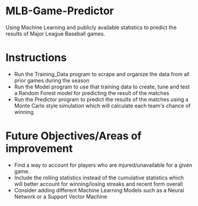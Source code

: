 # MLB-Game-Predictor
Using Machine Learning and publicly available statistics to predict the results of Major League Baseball games.

# Instructions
- Run the Training_Data program to scrape and organize the data from all prior games during the season
- Run the Model program to use that training data to create, tune and test a Random Forest model for predicting the result of the matches
- Run the Predictor program to predict the results of the matches using a Monte Carlo style simulation which will calculate each team's chance of winning

# Future Objectives/Areas of improvement
- Find a way to account for players who are injured/unavailable for a given game.
- Include the rolling statistics instead of the cumulative statistics which will better account for winning/losing streaks and recent form overall
- Consider adding different Machine Learning Models such as a Neural Network or a Support Vector Machine
